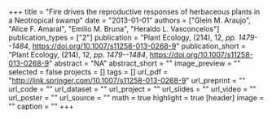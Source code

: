 +++
title = "Fire drives the reproductive responses of herbaceous plants in a Neotropical swamp"
date = "2013-01-01"
authors = ["Glein M. Araujo", "Alice F. Amaral", "Emilio M. Bruna", "Heraldo L. Vasconcelos"]
publication_types = ["2"]
publication = "Plant Ecology, (214), 12, _pp. 1479--1484_, https://doi.org/10.1007/s11258-013-0268-9"
publication_short = "Plant Ecology, (214), 12, _pp. 1479--1484_, https://doi.org/10.1007/s11258-013-0268-9"
abstract = "NA"
abstract_short = ""
image_preview = ""
selected = false
projects = []
tags = []
url_pdf = "http://link.springer.com/10.1007/s11258-013-0268-9"
url_preprint = ""
url_code = ""
url_dataset = ""
url_project = ""
url_slides = ""
url_video = ""
url_poster = ""
url_source = ""
math = true
highlight = true
[header]
image = ""
caption = ""
+++
